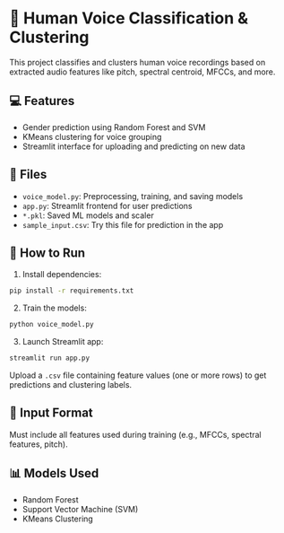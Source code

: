 # 🎤 Human Voice Classification & Clustering

This project classifies and clusters human voice recordings based on extracted audio features like pitch, spectral centroid, MFCCs, and more.

## 💻 Features

- Gender prediction using Random Forest and SVM
- KMeans clustering for voice grouping
- Streamlit interface for uploading and predicting on new data

## 📂 Files

- `voice_model.py`: Preprocessing, training, and saving models
- `app.py`: Streamlit frontend for user predictions
- `*.pkl`: Saved ML models and scaler
- `sample_input.csv`: Try this file for prediction in the app

## 🚀 How to Run

1. Install dependencies:

```bash
pip install -r requirements.txt
```

2. Train the models:

```bash
python voice_model.py
```

3. Launch Streamlit app:

```bash
streamlit run app.py
```

Upload a `.csv` file containing feature values (one or more rows) to get predictions and clustering labels.

## 🧪 Input Format

Must include all features used during training (e.g., MFCCs, spectral features, pitch).

## 📊 Models Used

- Random Forest
- Support Vector Machine (SVM)
- KMeans Clustering
